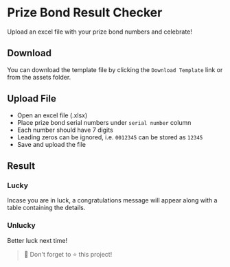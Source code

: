 # Prize Bond Result Checker

Upload an excel file with your prize bond numbers and celebrate!

## Download
You can download the template file by clicking the `Download Template` link or from the assets folder.

## Upload File
- Open an excel file (.xlsx)
- Place prize bond serial numbers under `serial number` column
- Each number should have 7 digits 
- Leading zeros can be ignored, i.e. `0012345` can be stored as `12345`
- Save and upload the file

## Result
### Lucky
Incase you are in luck, a congratulations message will appear along with a table containing the details.
### Unlucky
Better luck next time!

> :loudspeaker: Don't forget to :star: this project! 